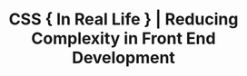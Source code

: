 ---
layout: bookmark
title: CSS { In Real Life } | Reducing Complexity in Front End Development
tags:
  - Bookmarks
  - CSS
  - Building websites
created: '2023-07-10T23:30:45.806Z'
link: https://css-irl.info/reducing-complexity-in-front-end-development/
id: 604176645
excerpt: Tips, tricks and tutorials on the web’s most beautiful language.
image: https://css-irl.info/social_1200x630.png
highlights:
  - Think before you npm install
  - >-
    instead of doing it automatically every time, let’s take the time to pause
    and consider whether we really need to.
---